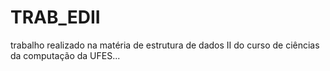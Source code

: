 # TRAB_EDII
 trabalho realizado na matéria de estrutura de dados II do curso de ciências da computação da UFES... 
